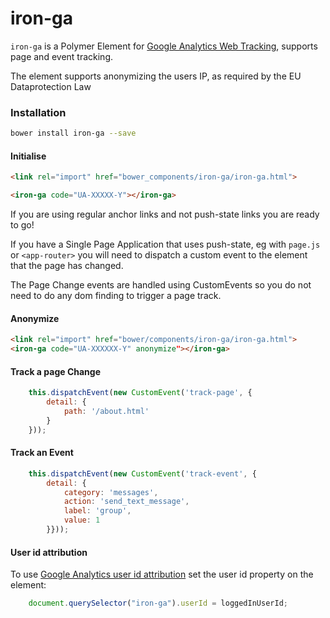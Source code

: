 # iron-ga

`iron-ga` is a Polymer Element for [Google Analytics Web Tracking](https://developers.google.com/analytics/devguides/collection/analyticsjs/), supports page and event tracking.

The element supports anonymizing the users IP, as required by the EU Dataprotection Law

### Installation

```sh
bower install iron-ga --save
```


#### Initialise

```html
<link rel="import" href="bower_components/iron-ga/iron-ga.html">

<iron-ga code="UA-XXXXX-Y"></iron-ga>
```

If you are using regular anchor links and not push-state links you are ready to go!

If you have a Single Page Application that uses push-state, eg with `page.js` or `<app-router>` you will need to dispatch a custom event to the element that the page has changed.

The Page Change events are handled using CustomEvents so you do not need to do any dom finding to trigger a page track.

#### Anonymize
````html
<link rel="import" href="bower/components/iron-ga/iron-ga.html">
<iron-ga code="UA-XXXXXX-Y" anonymize"></iron-ga>
````

#### Track a page Change

```javascript
    this.dispatchEvent(new CustomEvent('track-page', {
        detail: {
            path: '/about.html'
        }
    }));
```

#### Track an Event

```javascript
    this.dispatchEvent(new CustomEvent('track-event', {
        detail: {
            category: 'messages',
            action: 'send_text_message',
            label: 'group',
            value: 1
        }}));
```

#### User id attribution

To use [Google Analytics user id attribution](https://developers.google.com/analytics/devguides/collection/analyticsjs/user-id) set the user id property on the element:

```javascript
    document.querySelector("iron-ga").userId = loggedInUserId;
```
